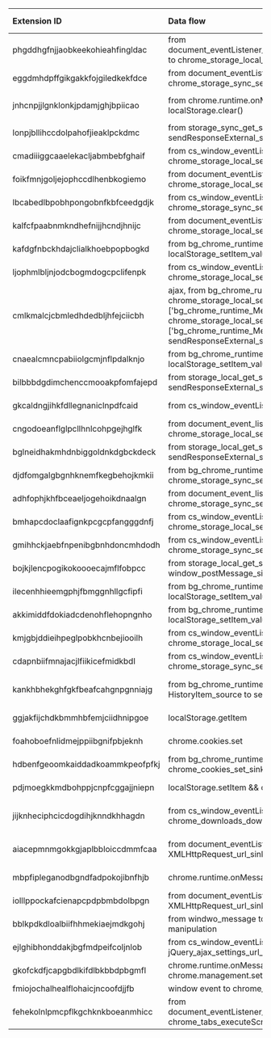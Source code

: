 | Extension ID                     | Data flow                                                                                                                                                                                                                                                 | # of users   | type                                         | Vul type                | Exploited by Any Website?                                              |
|:---------------------------------|:----------------------------------------------------------------------------------------------------------------------------------------------------------------------------------------------------------------------------------------------------------|:------------------|:---------------------------------------------|:------------------------|:-----------------------------------------------------------------------|
| phgddhgfnjjaobkeekohieahfingldac | from document_eventListener_fdWebExtension.saveToStorage to chrome_storage_local_set_sink                                                                                                                                                                 | 600,000           | Privileged Storage Access(storage)           | other storage           | `1`                                                                    |
| eggdmhdpffgikgakkfojgiledkekfdce | from document_eventListener_DictationForGmail to chrome_storage_sync_set_sink                                                                                                                                                                             | 100,000           | Privileged Storage Access(storage)           | other storage           | `*://mail.google.com/*`                                                |
| jnhcnpjjlgnklonkjpdamjghjbpiicao | from chrome.runtime.onMessageExternal to localStorage.clear()                                                                                                                                                                                             | 10,000            | Privileged Storage Access(storage)           | other storage           | `*://*.flightman.in/*`, `*://*.trainman.in/*`, `*://*.localhost2.ab/*` |
| lonpjbllihccdolpahofjieaklpckdmc | from storage_sync_get_source to sendResponseExternal_sink                                                                                                                                                                                                 | 10,000            | Privileged Storage Access(storage)           | other storage           | `*://*.emaerket.dk/sikkershopping/*`                                   |
| cmadiiiggcaaelekacljabmbebfghaif | from cs_window_eventListener_message to chrome_storage_local_set_sink                                                                                                                                                                                     | 10,000            | Privileged Storage Access(storage)           | other storage           | `1`                                                                    |
| foikfmnjgoljejophccdlhenbkogiemo | from document_eventListener_hwgame_data_event to chrome_storage_local_set_sink                                                                                                                                                                            | 10,000            | Privileged Storage Access(storage)           | other storage           | `https://i-heroes-vk.nextersglobal.com/*`, ``                          |
| lbcabedlbpobhpongobnfkbfceedgdjk | from cs_window_eventListener_message to chrome_storage_sync_set_sink                                                                                                                                                                                      | 10,000            | Privileged Storage Access(storage)           | other storage           | `https://outklip.com/*`                                                |
| kalfcfpaabnmkndhefnijjhcndjhnijc | from document_eventListener_message to chrome_storage_local_set_sink                                                                                                                                                                                      | 9,000             | Privileged Storage Access(storage)           | other storage           | `https://www.gst.gov.in/*`                                             |
| kafdgfnbckhdajclialkhoebpopbogkd | from bg_chrome_runtime_MessageExternal to localStorage_setItem_value                                                                                                                                                                                      | 8,000             | Privileged Storage Access(storage)           | other storage           | `1`                                                                    |
| ljophmlbljnjodcbogmdogcpclifenpk | from cs_window_eventListener_message to chrome_storage_local_set_sink                                                                                                                                                                                     | 8,000             | Privileged Storage Access(storage)           | other storage           | `*://*/index_airmedia*`                                                |
| cmlkmalcjcbmledhdedbljhfejciicbh | ajax, from bg_chrome_runtime_MessageExternal to chrome_storage_local_set_sink, from ['bg_chrome_runtime_MessageExternal', '33338'] to chrome_storage_local_set_sink, from ['bg_chrome_runtime_MessageExternal', '33338'] to sendResponseExternal_sink out | 8,000             | Privileged Storage Access(storage)           | other storage           | `https://www.easports.com/*`                                           |
| cnaealcmncpabiiolgcmjnflpdalknjo | from bg_chrome_runtime_MessageExternal to localStorage_setItem_value                                                                                                                                                                                      | 6,000             | Privileged Storage Access(storage)           | other storage           | `1`                                                                    |
| bilbbbdgdimchenccmooakpfomfajepd | from storage_local_get_source to sendResponseExternal_sink out                                                                                                                                                                                            | 6,000             | Privileged Storage Access(storage)           | other storage           | `*://*.strava.com/*`                                                   |
| gkcaldngjihkfdllegnaniclnpdfcaid | from cs_window_eventListener_message to storage                                                                                                                                                                                                           | 1,000             | Privileged Storage Access(storage)           | other storage           | `*://app.fflboss.com/*`                                                |
| cngodoeanflglpcllhnlcohpgejhglfk | from document_event_listener to chrome_storage_local_set_sink                                                                                                                                                                                             | 137               | Privileged Storage Access(storage)           | other storage           | `1`                                                                    |
| bglneidhakmhdnbiggoldnkdgbckdeck | from storage_local_get_source to sendResponseExternal_sink out                                                                                                                                                                                            | 56                | Privileged Storage Access(storage)           | other storage           | `*://*.gamingtribe.com/*`                                              |
| djdfomgalgbgnhknemfkegbehojkmkii | from bg_chrome_runtime_MessageExternal to chrome_storage_sync_set_sink                                                                                                                                                                                    | 47                | Privileged Storage Access(storage)           | other storage           | `https://drivably.devsquadstage.com/*`                                 |
| adhfophjkhfbceaeljogehoikdnaalgn | from document_event_listener to chrome_storage_sync_set_sink, then execute                                                                                                                                                                                | 14                | Privileged Storage Access(storage)           | code exe, other storage | `1`                                                                    |
| bmhapcdoclaafignkpcgcpfangggdnfj | from cs_window_eventListener_message to chrome_storage_local_set_sink                                                                                                                                                                                     | 6                 | Privileged Storage Access(storage)           | other storage, cookie   | `1`                                                                    |
| gmihhckjaebfnpenibgbnhdoncmhdodh | from cs_window_eventListener_message to chrome_storage_sync_set_sink then get -> httprequest                                                                                                                                                              | 6                 | Privileged Storage Access(storage)           | other storage           | `*://www.kickstarter.com/*`                                            |
| bojkjlencpogikokoooecajmflfobpcc | from storage_local_get_source to window_postMessage_sink                                                                                                                                                                                                  | 4                 | Privileged Storage Access(storage)           | other storage           | `1`                                                                    |
| ilecenhhieemgphjfbmggnhllgcfipfi | from bg_chrome_runtime_MessageExternal to localStorage_setItem_value                                                                                                                                                                                      | 5,000             | Privileged Storage Access(storage)           | other storage           | `https://launcher.letslync.com/*`                                      |
| akkimiddfdokiadcdenohflehopngnho | from bg_chrome_runtime_MessageExternal to localStorage_setItem_value                                                                                                                                                                                      | 3,000             | Privileged Storage Access(storage)           | other storage           | `some ids`                                                             |
| kmjgbjddieihpeglpobkhcnbejiooilh | from cs_window_eventListener_PassAccessToken to chrome_storage_local_set_sink                                                                                                                                                                             | 2,000             | Privileged Storage Access(storage)           | other storage           | `https://app.snapp.taxi/*`                                             |
| cdapnbiifmnajacjlfiikicefmidkbdl | from cs_window_eventListener_message to chrome_storage_sync_set_sink                                                                                                                                                                                      | 1,000             | Privileged Storage Access(storage)           | other storage           | `https://www.youtube.com/*`                                            |
| kankhbhekghfgkfbeafcahgnpgnniajg | from bg_chrome_runtime_MessageExternal to HistoryItem_source to sendResponseExternal_sink                                                                                                                                                                 | 3,000             | Privileged Storage Access(history, bookmark) | bookmark/history        | `2`                                                                    |
| ggjakfijchdkbmmhbfemjciidhnipgoe | localStorage.getItem                                                                                                                                                                                                                                      | 30,000            | Privileged Storage Access(cookie)            | cookie                  | `*://*.privatebrowsing-search.com/*`                                   |
| foahoboefnlidmejppiibgnifpbjeknh | chrome.cookies.set                                                                                                                                                                                                                                        | 20,000            | Privileged Storage Access(cookie)            | cookie                  | `*://*.kotakhitam.casa/*`, ``                                          |
| hdbenfgeoomkaiddadkoammkpeofpfkj | from bg_chrome_runtime_MessageExternal to chrome_cookies_set_sink                                                                                                                                                                                         | 20,000            | Privileged Storage Access(cookie)            | cookie                  | `*://*.set.rn.gov.br/*`, `*://localhost/*`                             |
| pdjmoegkkmdbohppjcnpfcggajjniepn | localStorage.setItem && chrome.bookmarks.create                                                                                                                                                                                                           | 100,000           | Privileged Storage Access(bookmark)          | bookmark/history        | `*://*.nubereader.es/*`, ``                                            |
| jijknheciphcicdogdihjknndkhhagdn | from cs_window_eventListener_click to chrome_downloads_download_sink                                                                                                                                                                                      | 30,000            | Privileged AJAX requests, download           | download                | `*://*.tiktok.com/*`                                                   |
| aiacepmnmgokkgjaplbbloiccdmmfcaa | from document_eventListener_RequestWindow to XMLHttpRequest_url_sink                                                                                                                                                                                      | 20,000            | Privileged AJAX requests, code execution     | code exe, ajax          | `1`                                                                    |
| mbpfipleganodbgndfadpokojibnfhjb | chrome.runtime.onMessageExternal.addListener -> fetch                                                                                                                                                                                                     | 70,000            | Privileged AJAX requests                     | ajax                    | `*://*.vidangel.com/*`                                                 |
| iolllppockafcienapcpdpbmbdolbpgn | from document_eventListener_extensions_request to XMLHttpRequest_url_sink                                                                                                                                                                                 | 1,000             | Privileged AJAX requests                     | ajax                    | `1`                                                                    |
| bblkpdkdloalbiifhhmekiaejmdkgohj | from windwo_message to fetch_options_sink, url manipulation                                                                                                                                                                                               | 10,000            | Privileged AJAX requests                     | ajax                    | `1`                                                                    |
| ejlghibhonddakjbgfmdpeifcoljnlob | from cs_window_eventListener_message to jQuery_ajax_settings_url_sink                                                                                                                                                                                     | 1,000             | Privileged AJAX requests                     | ajax                    | `https://*.tiki.vn/*`, `etc`                                           |
| gkofckdfjcapgbdlkifdlbkbbdpbgmfl | chrome.runtime.onMessage.addListener ->  chrome.management.setEnabled                                                                                                                                                                                     | 10,000            | management                                   | other storage           | `1`                                                                    |
| fmiojochalhealflohaicjncoofdjjfb | window event to chrome_tabs_executeScript_sink                                                                                                                                                                                                            | 200,000           | Code Execution                               | code exe                | `1`                                                                    |
| fehekolnlpmcpflkgchknkboeanmhicc | from document_eventListener_gtkAskAddonShowInGame to chrome_tabs_executeScript_sink                                                                                                                                                                       | 2,000             | Code Execution                               | code exe                | `https://*.grepolis.com/*`                                             |